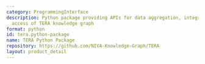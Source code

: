 ```yaml
---
category: ProgrammingInterface
description: Python package providing APIs for data aggregation, integration, and
  access of TERA knowledge graph
format: python
id: tera.python-package
name: TERA Python Package
repository: https://github.com/NIVA-Knowledge-Graph/TERA
layout: product_detail
---
```

